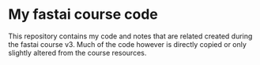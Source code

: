 # My fastai course code

This repository contains my code and notes that are related created during the fastai course v3. Much of the code however is directly copied or only slightly altered from the course resources.
